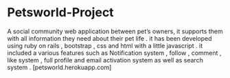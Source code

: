 # Petsworld-Project

A social community web application between pet’s owners, it supports them with all information they need about their pet life . it has been developed using ruby on rails , bootstrap , css and html with a little javascript .
it included a various features such as Notification system , follow , comment , like system , full profile and email activation system as well as search system .
[petsworld.herokuapp.com]
